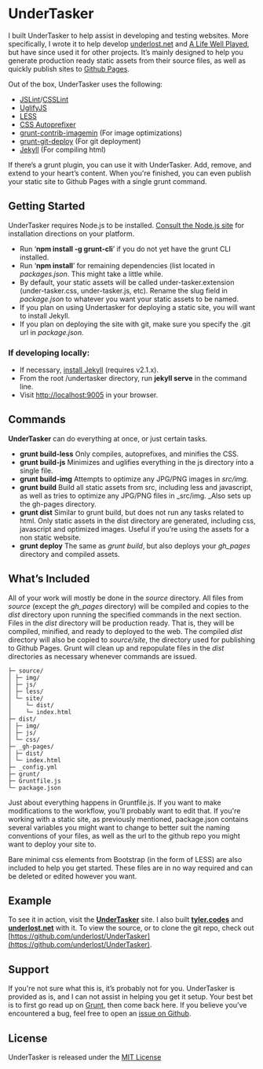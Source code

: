 # UnderTasker

I built UnderTasker to help assist in developing and testing websites. More specifically, I wrote it to help develop [underlost.net](underlost.net) and [A Life Well Played](alifewellplayed.com), but have since used it for other projects. It’s mainly designed to help you generate production ready static assets from their source files, as well as quickly publish sites to [Github Pages](pages.github.com). 

Out of the box, UnderTasker uses the following:

*   [JSLint](www.jslint.com)/[CSSLint](csslint.net)
*   [UglifyJS](marijnhaverbeke.nl//uglifyjs)
*   [LESS](lesscss.org)
*   [CSS Autoprefixer](github.com/ai/autoprefixer)
*   [grunt-contrib-imagemin](https://github.com/gruntjs/grunt-contrib-imagemin) (For image optimizations)
*   [grunt-git-deploy](https://www.npmjs.org/package/grunt-git-deploy) (For git deployment)
*   [Jekyll](http://jekyllrb.com/) (For compiling html)

If there’s a grunt plugin, you can use it with UnderTasker. Add, remove, and extend to your heart’s content. When you&#39;re finished, you can even publish your static site to Github Pages with a single grunt command.

## Getting Started

UnderTasker requires Node.js to be installed. [Consult the Node.js site](http://nodejs.org/download/) for installation directions on your platform.

*  Run ‘**npm install -g grunt-cli**’ if you do not yet have the grunt CLI installed. 
*  Run ‘**npm install**’ for remaining dependencies (list located in _packages.json_. This might take a little while.
*  By default, your static assets will be called under-tasker.extension (under-tasker.css, under-tasker.js, etc). Rename the slug field in _package.json_ to whatever you want your static assets to be named.
*  If you plan on using Undertasker for deploying a static site, you will want to install Jekyll. 
*  If you plan on deploying the site with git, make sure you specify the .git url in _package.json._

### If developing locally:

*   If necessary, [install Jekyll](http://jekyllrb.com/docs/installation) (requires v2.1.x).
*   From the root /undertasker directory, run **jekyll serve** in the command line.
*   Visit [http://localhost:9005](http://localhost:9001/) in your browser.


## Commands

**UnderTasker** can do everything at once, or just certain tasks. 

*   **grunt build-less**
Only compiles, autoprefixes, and minifies the CSS. 
*   **grunt build-js**
Minimizes and uglifies everything in the js directory into a single file.
*   **grunt build-img**
Attempts to optimize any JPG/PNG images in _src/img._
*   **grunt build**
Build all static assets from src, including less and javascript, as well as tries to optimize any JPG/PNG files in _src/img. _Also sets up the gh-pages directory.
*   **grunt dist**
Similar to grunt build, but does not run any tasks related to html. Only static assets in the dist directory are generated, including css, javascript and optimized images. Useful if you’re using the assets for a non static website. 
*   **grunt deploy**
The same as _grunt build_, but also deploys your _gh_pages_ directory and compiled assets.


## What’s Included

All of your work will mostly be done in the _source_ directory. All files from _source_ (except the _gh_pages_ directory) will be compiled and copies to the _dist_ directory upon running the specified commands in the next section. Files in the _dist_ directory will be production ready. That is, they will be compiled, minified, and ready to deployed to the web. The compiled _dist_ directory will also be copied to _source/site_, the directory used for publishing to Github Pages. Grunt will clean up and repopulate files in the _dist_ directories as necessary whenever commands are issued.
  
```
├─ source/
│ ├─ img/
│ ├─ js/
│ ├─ less/
│ └─ site/
│    └─ dist/
│    └─ index.html
├─ dist/
│ ├─ img/
│ ├─ js/
│ └─ css/
├─ _gh-pages/
│ ├─ dist/
│ └─ index.html
├─ _config.yml
├─ grunt/
├─ Gruntfile.js
└─ package.json
```

Just about everything happens in Gruntfile.js. If you want to make modifications to the workflow, you’ll probably want to edit that. If you&#39;re working with a static site, as previously mentioned, package.json contains several variables you might want to change to better suit the naming conventions of your files, as well as the url to the github repo you might want to deploy your site to.

Bare minimal css elements from Bootstrap (in the form of LESS) are also included to help you get started. These files are in no way required and can be deleted or edited however you want.


## Example

To see it in action, visit the [**UnderTasker**](http://tyler.codes/UnderTasker) site. I also built [**tyler.codes**](http://tyler.codes/) and [**underlost.net**](http://underlost.net/) with it. To view the source, or to clone the git repo, check out [https://github.com/underlost/UnderTasker](https://github.com/underlost/UnderTasker).


## Support

If you&#39;re not sure what this is, it’s probably not for you. UnderTasker is provided as is, and I can not assist in helping you get it setup. Your best bet is to first go read up on [Grunt](http://gruntjs.com/), then come back here. If you believe you’ve encountered a bug, feel free to open an [issue on Github](https://github.com/underlost/UnderTasker/issues).



## License

UnderTasker is released under the [MIT License](https://github.com/underlost/UnderTasker/blob/master/LICENSE)
